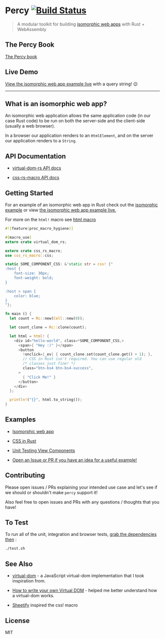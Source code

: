 Percy [![Build Status](https://travis-ci.org/chinedufn/percy.svg?branch=master)](https://travis-ci.org/chinedufn/percy)
===============

> A modular toolkit for building [isomorphic web apps][isomorphic-web-apps] with Rust + WebAssembly

## The Percy Book

[The Percy book](https://chinedufn.github.io/percy/)

## Live Demo

[View the isomorphic web app example live](https://percy-isomorphic.now.sh/?init=42) with a query string! :wink:

---

## What is an isomorphic web app?
[isomorphic-web-apps]: #isomorphic-web-apps

An isomorphic web application allows the same application code (in our case Rust code) to be run on both the server-side and the client-side (usually a web browser).

In a browser our application renders to an `HtmlElement`, and on the server our application renders to a `String`.

## API Documentation

- [virtual-dom-rs API docs](https://chinedufn.github.io/percy/api/virtual_dom_rs/macro.html.html)

- [css-rs-macro API docs](https://chinedufn.github.io/percy/api/css_rs_macro)

## Getting Started

For an example of an isomorphic web app in Rust check out the [isomorphic example](examples/isomorphic) or
view [the isomorphic web app example live.](https://percy-isomorphic.now.sh/)

For more on the `html!` macro see [html macro](virtual-dom-rs/src/html_macro.rs)

```rust
#![feature(proc_macro_hygiene)]

#[macro_use]
extern crate virtual_dom_rs;

extern crate css_rs_macro;
use css_rs_macro::css;

static SOME_COMPONENT_CSS: &'static str = css! {"
:host {
    font-size: 30px;
    font-weight: bold;
}

:host > span {
    color: blue;
}
"};

fn main () {
  let count = Rc::new(Cell::new(0));

  let count_clone = Rc::clone(count);

  let html = html! {
    <div id="hello-world", class=*SOME_COMPONENT_CSS,>
      <span>{ "Hey :)" }</span>
      <button
        !onclick=|_ev| { count_clone.set(count_clone.get() + 1); },
        // CSS in Rust isn't required. You can use regular old
        /* classes just fine! */
        class="btn-bs4 btn-bs4-success",
      >
        { "Click Me!" }
      </button>
    </div>
  };

  println!("{}", html.to_string());
}
```

## Examples

- [Isomorphic web app](examples/isomorphic)

- [CSS in Rust](examples/css-in-rust)

- [Unit Testing View Components](examples/unit-testing-components)

- [Open an Issue or PR if you have an idea for a useful example!](https://github.com/chinedufn/percy/issues)

## Contributing

Please open issues / PRs explaining your intended use case and let's see if we should or shouldn't make `percy` support it!

Also feel free to open issues and PRs with any questions / thoughts that you have!

## To Test

To run all of the unit, integration and browser tests, [grab the dependencies then](https://chinedufn.github.io/percy/contributing/getting-started.html) :

```sh
./test.sh
```

## See Also

- [virtual-dom](https://github.com/Matt-Esch/virtual-dom) - a JavaScript virtual-dom implementation that I took inspiration from.

- [How to write your own Virtual DOM](https://medium.com/@deathmood/how-to-write-your-own-virtual-dom-ee74acc13060) - helped me better understand how a virtual-dom works.

- [Sheetify](https://github.com/stackcss/sheetify) inspired the css! macro

## License

MIT
